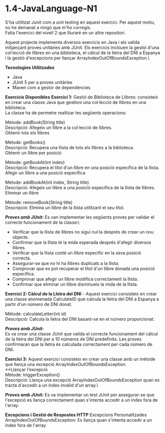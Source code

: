 # 1.4-JavaLanguage-N1
S'ha utilitzat Junit com a unit testing en aquest exercici. Per aquest motiu, no he demanat a ningú que m'ho corregís. \
Falta l'exercici del nivell 2 que lliuraré en un altre repositori.

Aquest projecte implementa diversos exercicis en Java i els valida mitjançant proves unitàries amb JUnit. Els exercicis inclouen la gestió d'una col·lecció de llibres en una biblioteca, el càlcul de la lletra del DNI a Espanya i la gestió d'excepcions per llançar ArrayIndexOutOfBoundsException.\

**Tecnologies Utilitzades**
- Java
- JUnit 5 per a proves unitàries
- Maven com a gestor de dependències

**Exercicis Disponibles**
**Exercici 1:** Gestió de Biblioteca de Llibres: consisteix en crear una classe Java que gestioni una col·lecció de llibres en una biblioteca. \
La classe ha de permetre realitzar les següents operacions:

Mètode: addBook(String title)\
Descripció: Afegeix un llibre a la col·lecció de llibres.\
Obtenir tots els llibres

Mètode: getBooks()\
Descripció: Recupera una llista de tots els llibres a la biblioteca.\
Obtenir un llibre per posició

Mètode: getBookAt(int index)\
Descripció: Recupera el títol d'un llibre en una posició específica de la llista.\
Afegir un llibre a una posició específica

Mètode: addBookAt(int index, String title)\
Descripció: Afegeix un llibre a una posició específica de la llista de llibres.\
Eliminar un llibre

Mètode: removeBook(String title)\
Descripció: Elimina un llibre de la llista utilitzant el seu títol.

_**Proves amb JUnit:**_
Es van implementar les següents proves per validar el correcte funcionament de la classe:\
* Verificar que la llista de llibres no sigui nul·la després de crear un nou objecte.
* Confirmar que la llista té la mida esperada després d'afegir diversos llibres.
* Verificar que la llista conté un llibre específic en la seva posició correcta.
* Assegurar-se que no hi ha llibres duplicats a la llista.
* Comprovar que es pot recuperar el títol d'un llibre donada una posició específica.
* Comprovar que afegir un llibre modifica correctament la llista.
* Confirmar que eliminar un llibre disminueix la mida de la llista.

**Exercici 2: Càlcul de la Lletra del DNI** - Aquest exercici consisteix en crear una classe anomenada CalculateID que calcula la lletra del DNI a Espanya a partir d'un número de DNI donat.

Mètode: calculateLetter(int id)\
Descripció: Calcula la lletra del DNI basant-se en el número proporcionat.

_**Proves amb JUnit:**_\
Es va crear una classe JUnit que valida el correcte funcionament del càlcul de la lletra del DNI per a 10 números de DNI predefinits. Les proves confirmaran que la lletra és calculada correctament per cada número de DNI.

**Exercici 3:** Aquest exercici consisteix en crear una classe amb un mètode que llança una excepció ArrayIndexOutOfBoundsException.\
**Llançar l'excepció\
Mètode: triggerException()\
Descripció: Llança una excepció ArrayIndexOutOfBoundsException quan es tracta d'accedir a un índex invàlid d'un array.\

_**Proves amb JUnit:**_
Es va implementar un test JUnit per assegurar-se que l'excepció es llança correctament quan s'intenta accedir a un índex fora de l'array.


**Excepcions i Gestió de Respostes HTTP**
Excepcions Personalitzades\
ArrayIndexOutOfBoundsException: Es llança quan s'intenta accedir a un índex fora de l'array
